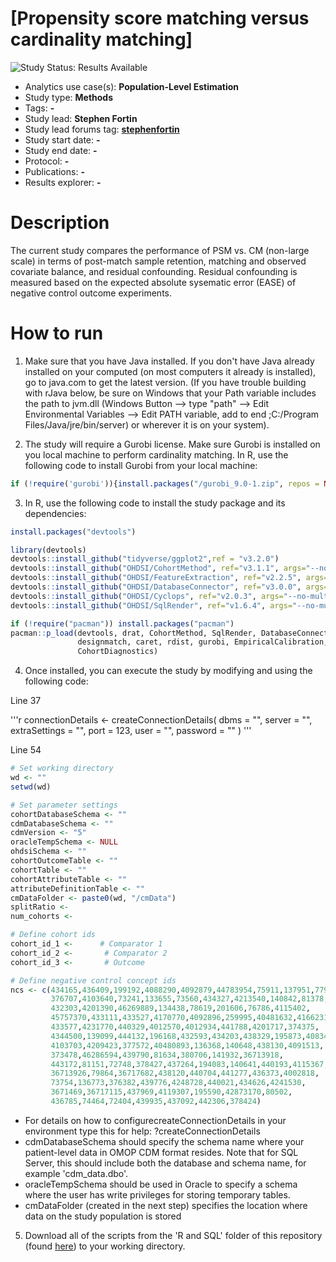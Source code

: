 [Propensity score matching versus cardinality matching]
=============

<img src="https://img.shields.io/badge/Study%20Status-Repo%20Created-lightgray.svg" alt="Study Status: Results Available">

- Analytics use case(s): **Population-Level Estimation**
- Study type: **Methods**
- Tags: **-**
- Study lead: **Stephen Fortin**
- Study lead forums tag: **[stephenfortin](https://forums.ohdsi.org/u/stephenfortin/)**
- Study start date: **-**
- Study end date: **-**
- Protocol: **-**
- Publications: **-**
- Results explorer: **-**

Description
==========

The current study compares the performance of PSM vs. CM (non-large scale) in terms of post-match sample retention, matching and observed covariate balance, and residual confounding. Residual confounding is measured based on the expected absolute sysematic error (EASE) of negative control outcome experiments. 

How to run
==========

1. Make sure that you have Java installed. If you don't have Java already installed on your computed (on most computers it already is installed), go to java.com to get the latest version. (If you have trouble building with rJava below, be sure on Windows that your Path variable includes the path to jvm.dll (Windows Button --> type "path" --> Edit Environmental Variables --> Edit PATH variable, add to end ;C:/Program Files/Java/jre/bin/server) or wherever it is on your system).

2. The study will require a Gurobi license. Make sure Gurobi is installed on you local machine to perform cardinality matching. In R, use the following code to install Gurobi from your local machine:

```r
if (!require('gurobi')){install.packages("/gurobi_9.0-1.zip", repos = NULL)} # Update gurobi version and file path as necesssary

```

3. In R, use the following code to install the study package and its dependencies:

```r
install.packages("devtools")

library(devtools)
devtools::install_github("tidyverse/ggplot2",ref = "v3.2.0")
devtools::install_github("OHDSI/CohortMethod", ref="v3.1.1", args="--no-multiarch")
devtools::install_github("OHDSI/FeatureExtraction", ref="v2.2.5", args="--no-multiarch")
devtools::install_github("OHDSI/DatabaseConnector", ref="v3.0.0", args="--no-multiarch")
devtools::install_github("OHDSI/Cyclops", ref="v2.0.3", args="--no-multiarch")
devtools::install_github("OHDSI/SqlRender", ref="v1.6.4", args="--no-multiarch")

if (!require("pacman")) install.packages("pacman")
pacman::p_load(devtools, drat, CohortMethod, SqlRender, DatabaseConnector, grid, reshape2, dplyr,
               designmatch, caret, rdist, gurobi, EmpiricalCalibration, caTools, openxlsx, MatchIt,
               CohortDiagnostics)
```
      
4. Once installed, you can execute the study by modifying and using the following code:

Line 37

'''r
connectionDetails <- createConnectionDetails(
  dbms = "",
  server = "",
  extraSettings = "",
  port = 123,
  user = "",
  password = ""
)
'''

Line 54

```r
# Set working directory
wd <- ""
setwd(wd)

# Set parameter settings
cohortDatabaseSchema <- ""  
cdmDatabaseSchema <- "" 
cdmVersion <- "5"
oracleTempSchema <- NULL
ohdsiSchema <- ""
cohortOutcomeTable <- ""
cohortTable <- ""
cohortAttributeTable <- ""
attributeDefinitionTable <- ""
cmDataFolder <- paste0(wd, "/cmData")
splitRatio <- 
num_cohorts <- 

# Define cohort ids
cohort_id_1 <-      # Comparator 1
cohort_id_2 <-       # Comparator 2
cohort_id_3 <-       # Outcome

# Define negative control concept ids
ncs <- c(434165,436409,199192,4088290,4092879,44783954,75911,137951,77965,
         376707,4103640,73241,133655,73560,434327,4213540,140842,81378,
         432303,4201390,46269889,134438,78619,201606,76786,4115402,
         45757370,433111,433527,4170770,4092896,259995,40481632,4166231,
         433577,4231770,440329,4012570,4012934,441788,4201717,374375,
         4344500,139099,444132,196168,432593,434203,438329,195873,4083487,
         4103703,4209423,377572,40480893,136368,140648,438130,4091513,
         373478,46286594,439790,81634,380706,141932,36713918,
         443172,81151,72748,378427,437264,194083,140641,440193,4115367,
         36713926,79864,36717682,438120,440704,441277,436373,4002818,
         73754,136773,376382,439776,4248728,440021,434626,4241530,
         3671469,36717115,437969,4119307,195590,42873170,80502,
         436785,74464,72404,439935,437092,442306,378424)
```

- For details on how to configurecreateConnectionDetails in your environment type this for help:
 ?createConnectionDetails
- cdmDatabaseSchema should specify the schema name where your patient-level data in OMOP CDM format resides. Note that for SQL Server, this should include both the database and schema name, for example 'cdm_data.dbo'.
- oracleTempSchema should be used in Oracle to specify a schema where the user has write privileges for storing temporary tables.
- cmDataFolder (created in the next step) specifies the location where data on the study population is stored

5. Download all of the scripts from the 'R and SQL' folder of this repository (found [here]( https://github.com/ohdsi-studies/EvaluatingCardinalityMatching/tree/master/R%20and%20SQL)) to your working directory.
